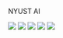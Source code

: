 NYUST AI

![](http://github-profile-summary-cards.vercel.app/api/cards/profile-details?username=lzt0104&theme=nord_bright)
![](http://github-profile-summary-cards.vercel.app/api/cards/repos-per-language?username=lzt0104&theme=nord_bright)
![](http://github-profile-summary-cards.vercel.app/api/cards/most-commit-language?username=lzt0104&theme=nord_bright)
![](http://github-profile-summary-cards.vercel.app/api/cards/stats?username=lzt0104&theme=nord_bright)
![](http://github-profile-summary-cards.vercel.app/api/cards/productive-time?username=lzt0104&theme=nord_bright&utcOffset=8)
